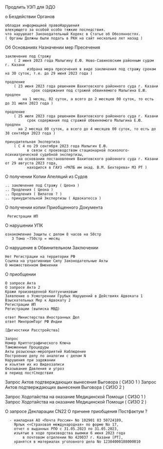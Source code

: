 Продлить УЭП для ЭДО

      
о Бездействии Органов
     
    обладая информацией правоНарушения
    влекующего за особой особо тяжкие последствия.
    что нарушеает Законодательный Кодекс в Статье об Обозянностях.
    ( Органы Должны были подать в РКН на сайт несколько лет назад )




Об Основаниях Назначении мер Пресечения
	    
    заключение под Стражу
	    ( 2 июня 2023 года Малыгину Е.Ю. Ново-Савиновским районным судом г. Казани 
              избрана мера пресечения в виде заключения под стражу сроком на 30 суток, т.е. до 29 июня 2023 года )
			
    продление
	    ( 23 июня 2023 года решением Вахитовского районного суда г. Казани 
                срок содержания под стражей обвиняемого Малыгина Е.Ю. продлен 
	        на 1 месяц, 02 суток, а всего до 2 месяцев 00 суток, то есть до 31 июля 2023 года )
			
    продление
	    ( 25 июля 2023 года решением Вахитовского районного суда г. Казани 
              срок содержания под стражей обвиняемого Малыгина Е.Ю. продлен 
	      на 2 месяца 00 суток, а всего до 4 месяцев 00 суток, то есть до 30 сентября 2023 года )
			
    принудительная Экспертиза
	    ( С 4 по 29 сентября 2023 года Малыгин Е.Ю. 
              в связи с производством стационарной психолого-психиатрической судебной экспертизы, 
	      на основании постановления Вахитовского районного суда г. Казани от 29 августа 2023 года, 
              находился в ГАУЗ «РКПБ им акад. В.М. Бехтерева» МЗ РТ )

    
О получении Копии Апеляций из Судов

	.. заключение под Стражу ( Цеона )
	.. Продления ( Цеона )
	.. Продления ( Вилатов ? )
	.. принудительной Экспертизы ( Адвокатесса )


О получении копии Приобщенного Документа
	
     Регистрации ИП


О нарушении УПК
	
    ознакомление Защиты с делом 8 часов на 50стр
       3 Тома ~750стр = месяц
   

О нарушение в Обвинительном Заключении

    Нет Регистрации на территории РФ
    Ссылка на утративнише Силу Законодательные Акты
    О множественном Вменении
    

О приобщении
    
    О запросе Акта
    О запросе Акта 2
    Кражи произведенной Колтунчиковым
    Заявление о Усмотреннии Грубых Нарушений в Действиях Адвоката 1
    Взыскательных Мер к Адвокату 2
    Регистрации ИП
    Регистрации (выписка МВД)
    
    ответ Министерства Иностранных Дел
    ответ МинпромТорг РФ Индии

    [Дигностики Расстройства]
    
    Запрос 
    Номер Криптографического Ключа
    Таможенные Процедуры
    Акты розыскных-мероприятий Наблюдение
    Построение делу по аналогии с делом N
    Нарушения при задежании 
	и изьятия их из Видеозаписи
    Оказывание Давления и угроз
	в период постСледствия


Запрос Актов подтверждающих вынесения Выговора ( СИЗО 1 )
Запрос Актов подтверждающих вынесения Выговора ( СИЗО 2 )

Запрос Ходотайства на оказание Медицинской Помощи ( СИЗО 1 )
Запрос Ходотайства на оказание Медицинской Помощи ( СИЗО 2 )

О запросе Декларации CN22
О причине приобщения Постфактум ?
 
	  - накладная АО «Почта России» No 102901 83 50724189, 
	    Ярлык <<Страховая международная» по форме No 17, 
	    отчет о выданных РПО с 31.05.2023 по 31.05.2023, 
	    изъятые в ходе производства выемки 6 июня 2023 года 
            в почтовом отделении No 420037 г. Казани [РТ], 
	    хранятся в материалах уголовного дела No 12304000108000010

